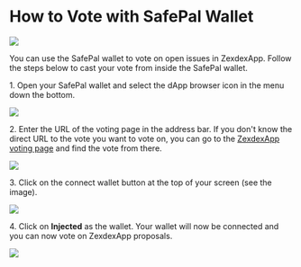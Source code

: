 # How to Vote with SafePal Wallet

![](../../../.gitbook/assets/how-to-voting-with-safepal-header.png)

You can use the SafePal wallet to vote on open issues in ZexdexApp. Follow the steps below to cast your vote from inside the SafePal wallet.

1\. Open your SafePal wallet and select the dApp browser icon in the menu down the bottom.

![](../../../.gitbook/assets/safepal-1.png)

2\. Enter the URL of the voting page in the address bar. If you don't know the direct URL to the vote you want to vote on, you can go to the [ZexdexApp voting page](https://voting.zexdex.app/) and find the vote from there.

![](../../../.gitbook/assets/safepal-2.png)

3\. Click on the connect wallet button at the top of your screen (see the image).&#x20;

![](../../../.gitbook/assets/safepal-3.png)

4\. Click on **Injected** as the wallet. Your wallet will now be connected and you can now vote on ZexdexApp proposals.

![](../../../.gitbook/assets/safepal-4.png)

